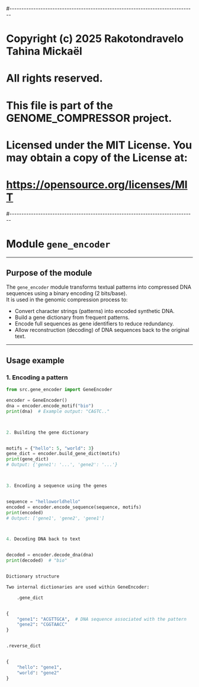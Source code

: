 #------------------------------------------------------------------------------

# Copyright (c) 2025 Rakotondravelo Tahina Mickaël
# All rights reserved.
#
# This file is part of the GENOME_COMPRESSOR project.
#
# Licensed under the MIT License. You may obtain a copy of the License at:
# https://opensource.org/licenses/MIT
#------------------------------------------------------------------------------

# Module `gene_encoder`

---

## Purpose of the module

The `gene_encoder` module transforms textual patterns into compressed DNA sequences using a binary encoding (2 bits/base).  
It is used in the genomic compression process to:

- Convert character strings (patterns) into encoded synthetic DNA.  
- Build a gene dictionary from frequent patterns.  
- Encode full sequences as gene identifiers to reduce redundancy.  
- Allow reconstruction (decoding) of DNA sequences back to the original text.

---

## Usage example

### 1. Encoding a pattern

```python
from src.gene_encoder import GeneEncoder

encoder = GeneEncoder()
dna = encoder.encode_motif("bio")
print(dna)  # Example output: "CAGTC.."



2. Building the gene dictionary


motifs = {"hello": 5, "world": 3}
gene_dict = encoder.build_gene_dict(motifs)
print(gene_dict)
# Output: {'gene1': '...', 'gene2': '...'}



3. Encoding a sequence using the genes


sequence = "helloworldhello"
encoded = encoder.encode_sequence(sequence, motifs)
print(encoded)
# Output: ['gene1', 'gene2', 'gene1']



4. Decoding DNA back to text


decoded = encoder.decode_dna(dna)
print(decoded)  # "bio"


Dictionary structure

Two internal dictionaries are used within GeneEncoder:

    .gene_dict


{
    "gene1": "ACGTTGCA",  # DNA sequence associated with the pattern
    "gene2": "CGGTAACC"
}


.reverse_dict


{
    "hello": "gene1",
    "world": "gene2"
}



